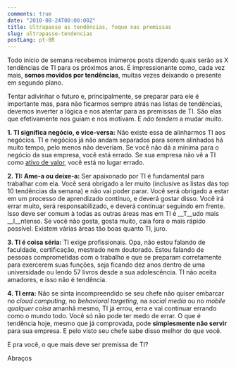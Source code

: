 ```yaml
---
comments: true
date: "2010-08-24T00:00:00Z"
title: Ultrapasse as tendências, foque nas premissas
slug: ultrapasse-tendencias
postLang: pt-BR
---
```


Todo início de semana recebemos inúmeros posts dizendo quais serão as X tendências de TI para os próximos anos. É impressionante como, cada vez mais, **somos movidos por tendências**, muitas vezes deixando o presente em segundo plano.

Tentar adivinhar o futuro e, principalmente, se preparar para ele é importante mas, para não ficarmos sempre atrás nas listas de tendências, devemos inverter a lógica e nos atentar para as premissas de TI. São elas que efetivamente nos guiam e nos motivam. E _não tendem_ a mudar muito.

__1. TI significa negócio, e vice-versa:__ Não existe essa de alinharmos TI aos negócios. TI e negócios já não andam separados para serem alinhados há muito tempo, pelo menos não deveriam. Se você não dá a mínima para o negócio da sua empresa, você está errado. Se sua empresa não vê a TI como [ativo de valor](http://econsultingcorp.wordpress.com/2010/07/28/trate-a-ti-como-ativo-de-valor/), você está no lugar errado.

__2. TI: Ame-a ou deixe-a:__ Ser apaixonado por TI é fundamental para trabalhar com ela. Você será obrigado a ler muito (inclusive as listas das top 10 tendências da semana) e não vai poder parar. Você será obrigado a estar em um processo de aprendizado contínuo, e deverá gostar disso. Você irá errar muito, será responsabilizado, e deverá continuar seguindo em frente. Isso deve ser comum à todas as outras áreas mas em TI é __T__udo mais __I__ntenso. Se você não gosta, gosta muito, caia fora o mais rápido possível. Existem várias áreas tão boas quanto TI, juro.

__3. TI é coisa séria:__ TI exige profissionais. Opa, não estou falando de faculdade, certificação, mestrado nem doutorado. Estou falando de pessoas comprometidas com o trabalho e que se preparam corretamente para exercerem suas funções, seja ficando dez anos dentro de uma universidade ou lendo 57 livros desde a sua adolescência. TI não aceita amadores, e isso não é tendência.

__4. TI erra:__ Não se sinta incompreendido se seu chefe não quiser embarcar no _cloud computing_, no _behavioral targeting_, na _social media_ ou no _mobile qualquer coisa_ amanhã mesmo, TI já errou, erra e vai continuar errando como o mundo todo. Você só não pode ter medo de errar. O que é tendência hoje, mesmo que já comprovada, pode __simplesmente não servir__ para sua empresa. E pelo visto seu chefe sabe disso melhor do que você.


E pra você, o que mais deve ser premissa de TI?


Abraços
